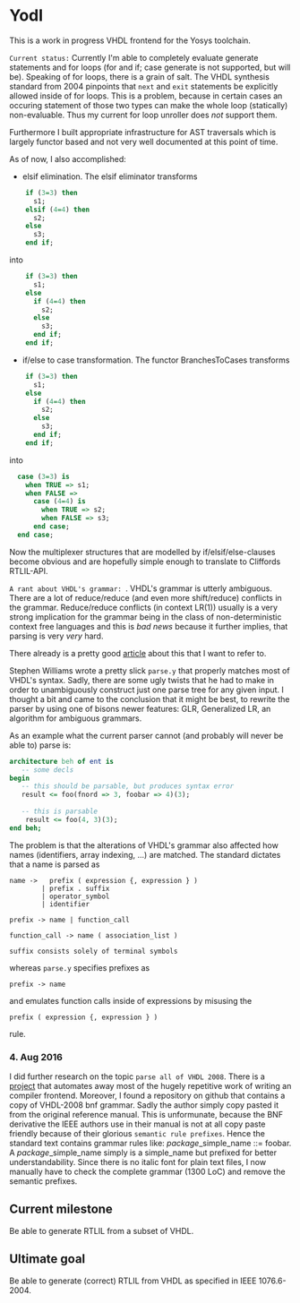 # Yodl

This is a work in progress VHDL frontend
for the Yosys toolchain.

`Current status:` Currently I'm able to completely evaluate
generate statements and for loops (for and if; case generate is not supported, but will be). 
Speaking of for loops, there is a grain of salt. The VHDL synthesis
standard from 2004 pinpoints that `next` and `exit` statements be explicitly
allowed inside of for loops. This is a problem, because in certain cases an
occuring statement of those two types can make the whole loop (statically) non-evaluable.
Thus my current for loop unroller does *not* support them.

Furthermore I built appropriate infrastructure for AST traversals which is
largely functor based and not very well documented at this point of time.

As of now, I also accomplished:
- elsif elimination. The elsif eliminator transforms 
```vhdl
    if (3=3) then
      s1;
    elsif (4=4) then
      s2;
    else 
      s3;
    end if;
```
  into
```vhdl
    if (3=3) then
      s1;
    else
      if (4=4) then
        s2;
      else 
        s3;
      end if;
    end if;
```

- if/else to case transformation. The functor BranchesToCases transforms
```vhdl
    if (3=3) then
      s1;
    else
      if (4=4) then
        s2;
      else 
        s3;
      end if;
    end if;
```
  into
```vhdl
  case (3=3) is
    when TRUE => s1;
    when FALSE => 
      case (4=4) is
        when TRUE => s2;
        when FALSE => s3;
      end case;
  end case;
```
  Now the multiplexer structures that are modelled by if/elsif/else-clauses 
  become obvious and are hopefully simple enough to translate to Cliffords RTLIL-API.
  
`A rant about VHDL's grammar: `. VHDL's grammar is utterly ambiguous. There are
a lot of reduce/reduce (and even more shift/reduce) conflicts in the grammar.
Reduce/reduce conflicts (in context LR(1)) usually is a very strong implication
for the grammar being in the class of non-deterministic context free languages and
this is *bad news* because it further implies, that parsing is very _very_ hard.

There already is a pretty good [article](http://eli.thegreenplace.net/2009/05/19/parsing-vhdl-is-very-hard) about this that I want to refer to.

Stephen Williams wrote a pretty slick `parse.y` that properly matches most of VHDL's syntax. Sadly, there
are some ugly twists that he had to make in order to unambiguously construct just one parse tree for any
given input. I thought a bit and came to the conclusion that it might be best, to rewrite the parser by using
one of bisons newer features: GLR, Generalized LR, an algorithm for ambiguous grammars. 

As an example what the current parser cannot (and probably will never be able to) parse is:
```vhdl
architecture beh of ent is
   -- some decls
begin
   -- this should be parsable, but produces syntax error
   result <= foo(fnord => 3, foobar => 4)(3);
   
   -- this is parsable
    result <= foo(4, 3)(3);
end beh;
```

The problem is that the alterations of VHDL's grammar also 
affected how names (identifiers, array indexing, ...) are matched.
The standard dictates that a name is parsed as

```
name ->   prefix ( expression {, expression } )
        | prefix . suffix
        | operator_symbol
        | identifier
        
prefix -> name | function_call

function_call -> name ( association_list )
        
suffix consists solely of terminal symbols
```

whereas `parse.y` specifies prefixes as

    prefix -> name
    
and emulates function calls inside of expressions
by misusing the

    prefix ( expression {, expression } )
    
rule.

### 4. Aug 2016

I did further research on the topic `parse all of VHDL 2008`. There
is a [project](https://github.com/BNFC/bnfc) that automates away most of the hugely repetitive work of writing an compiler frontend. Moreover, I found a repository on github that contains a copy of VHDL-2008 bnf grammar. Sadly the author simply copy pasted it from the original reference manual. This is unformunate, because the BNF derivative the IEEE authors use in their manual is not at all copy paste friendly because of their glorious `semantic rule prefixes`.
Hence the standard text contains grammar rules like: *package*_simple_name ::= foobar. A *package*_simple_name simply is a simple_name but prefixed for better understandability. Since there is no italic font for plain text files, I now manually have to check the complete grammar (1300 LoC) and remove the semantic prefixes.


## Current milestone

Be able to generate RTLIL from a subset
of VHDL.

## Ultimate goal

Be able to generate (correct) RTLIL from
VHDL as specified in IEEE 1076.6-2004.
